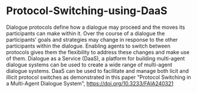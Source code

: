 # Protocol-Switching-using-DaaS

Dialogue protocols define how a dialogue may proceed and the moves its participants can make within it. Over the course of a dialogue the participants’ goals and strategies may change in response to the other participants within the dialogue. Enabling agents to switch between protocols gives them the flexibility to address these changes and make use of them. Dialogue as a Service (DaaS), a platform for building multi-agent dialogue systems can be used to create a wide range of multi-agent dialogue systems. DaaS can be used to facilitate and manage both licit and illicit protocol switches as demonstrated in this paper "Protocol Switching in a Multi-Agent Dialogue System",  https://doi.org/10.3233/FAIA240321
